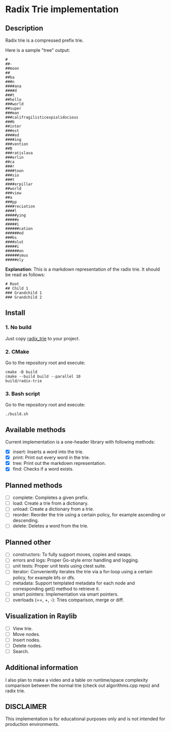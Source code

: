 # Radix Trie implementation

## Description
Radix trie is a compressed prefix trie. 

Here is a sample "tree" output:

```
#
##-
##moon
## 
##ba
###n
####ana
####d
###t
##hello
###world
##super
###man
###califragilisticexpialidocious
###b
##inter
###est
####ed
####ing
###vention
##B
###ratislava
###erlin
##ca
###r
####toon
###sio
###t
####erpillar
##world
###view
##a
###pp
####reciation
####l
#####ying
#####e
#####i
######cation
######ed
###bs
####olut
#####i
######on
######smus
#####ely
```

**Explanation**: This is a markdown representation of the radix trie. It should be read as follows:
```
# Root
## Child 1
### Grandchild 1
### Grandchild 2
```

## Install

### 1. No build
Just copy [radix\_trie](src/radix_trie.hpp) to your project.

### 2. CMake
Go to the repository root and execute:
```
cmake -B build
cmake --build build --parallel 10
build/radix-trie
```

### 3. Bash script
Go to the repository root and execute:
```
./build.sh
```

## Available methods 
Current implementation is a one-header library with following methods:
- [x] insert: Inserts a word into the trie.
- [x] print: Print out every word in the trie. 
- [x] tree: Print out the markdown representation. 
- [x] find: Checks if a word exists.

## Planned methods
- [ ] complete: Completes a given prefix.
- [ ] load: Create a trie from a dictionary.
- [ ] unload: Create a dictionary from a trie.
- [ ] reorder: Reorder the trie using a certain policy, for example ascending or descending.
- [ ] delete: Deletes a word from the trie.

## Planned other
- [ ] constructors: To fully support moves, copies and swaps.
- [ ] errors and logs: Proper Go-style error handling and logging. 
- [ ] unit tests: Proper unit tests using ctest suite. 
- [ ] iterator: Conveniently iterates the trie via a for-loop using a certain policy, for example bfs or dfs.
- [ ] metadata: Support templated metadata for each node and corresponding get() method to retrieve it.
- [ ] smart pointers: Implementation via smart pointers.
- [ ] overloads (==, +, -): Tries comparison, merge or diff.

## Visualization in Raylib
- [ ] View trie.
- [ ] Move nodes.
- [ ] Insert nodes.
- [ ] Delete nodes. 
- [ ] Search.

## Additional information
I also plan to make a video and a table on runtime/space complexity comparison between the normal trie (check out algorithms.cpp repo) and radix trie.

## DISCLAIMER
This implementation is for educational purposes only and is not intended for production environments.
